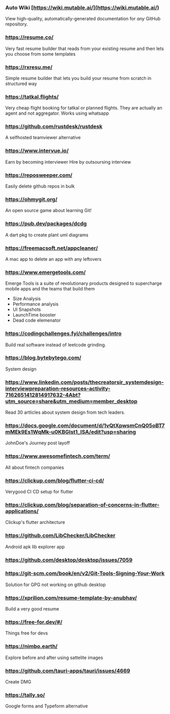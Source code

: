 ### Auto Wiki [https://wiki.mutable.ai/](https://wiki.mutable.ai/)

View high-quality, automatically-generated documentation for *any* GitHub repository.

### https://resume.co/

Very fast resume builder that reads from your existing resume and  then lets you choose from some templates

### https://rxresu.me/

Simple resume builder that lets you build your resume from scratch in structured way

### https://tatkal.flights/
Very cheap flight booking for tatkal or planned flights. They are actually an agent and not aggregator.
Works using whatsapp

### https://github.com/rustdesk/rustdesk

A selfhosted teamviewer alternative

### https://www.intervue.io/

Earn by becoming interviewer
Hire by outsoursing interview

### https://reposweeper.com/

Easily delete github repos in bulk

### https://ohmygit.org/

An open source game about learning Git!

### https://pub.dev/packages/dcdg

A dart pkg to create plant uml diagrams 


### https://freemacsoft.net/appcleaner/

A mac app to delete an app with any leftovers

### https://www.emergetools.com/

Emerge Tools is a suite of revolutionary products designed to
supercharge mobile apps and the teams that build them

- Size Analysis
- Performance analysis
- UI Snapshots
- LaunchTime booster
- Dead code elemenator

### https://codingchallenges.fyi/challenges/intro

Build real software instead of leetcode grinding.

### https://blog.bytebytego.com/

System design

### https://www.linkedin.com/posts/thecreatorsir_systemdesign-interviewpreparation-resources-activity-7162651412814917632-4Abt?utm_source=share&utm_medium=member_desktop

Read 30 artlicles about system design from tech leaders.

### https://docs.google.com/document/d/1vQtXpwsmCnQ05oBT7mMEk9Es1WqMk-u0KBGIst1_lSA/edit?usp=sharing

JohnDoe's Journey post layoff

### https://www.awesomefintech.com/term/

All about fintech companies

### https://clickup.com/blog/flutter-ci-cd/

Verygood CI CD setup for flutter

### https://clickup.com/blog/separation-of-concerns-in-flutter-applications/

Clickup's flutter architecture

### https://github.com/LibChecker/LibChecker

Android apk lib explorer app

### https://github.com/desktop/desktop/issues/7059
### https://git-scm.com/book/en/v2/Git-Tools-Signing-Your-Work

Solution for GPG not working on github desktop

### https://xprilion.com/resume-template-by-anubhav/

Build a very good resume 

### https://free-for.dev/#/

Things free for devs

### https://nimbo.earth/

Explore before and after using sattelite images

### https://github.com/tauri-apps/tauri/issues/4669

Create DMG

### https://tally.so/

Google forms and Typeform alternative